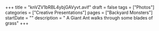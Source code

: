 +++
title = "knVZV1bRBL4ybjGAVyvt.avif"
draft = false
tags = ["Photos"]
categories = ["Creative Presentations"]
pages = ["Backyard Monsters"]
startDate = ""
description = " A Giant Ant walks through some blades of grass"
+++
